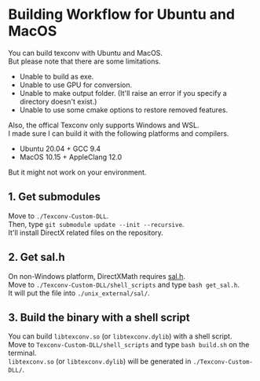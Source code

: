 # Building Workflow for Ubuntu and MacOS

You can build texconv with Ubuntu and MacOS.  
But please note that there are some limitations.  
-   Unable to build as exe.
-   Unable to use GPU for conversion.
-   Unable to make output folder. (It'll raise an error if you specify a directory doesn't exist.)
-   Unable to use some cmake options to restore removed features.

Also, the offical Texconv only supports Windows and WSL.  
I made sure I can build it with the following platforms and compilers.  

-   Ubuntu 20.04 + GCC 9.4
-   MacOS 10.15 + AppleClang 12.0

But it might not work on your environment.  

## 1. Get submodules

Move to `./Texconv-Custom-DLL`.  
Then, type `git submodule update --init --recursive`.  
It'll install DirectX related files on the repository.

## 2. Get sal.h

On non-Windows platform, DirectXMath requires [sal.h](https://github.com/dotnet/corert/blob/master/src/Native/inc/unix/sal.h).  
Move to `./Texconv-Custom-DLL/shell_scripts` and type `bash get_sal.h`.  
It will put the file into `./unix_external/sal/`.

## 3. Build the binary with a shell script

You can build `libtexconv.so` (or `libtexconv.dylib`) with a shell script.  
Move to `Texconv-Custom-DLL/shell_scripts` and type `bash build.sh` on the terminal.  
`libtexconv.so` (or `libtexconv.dylib`) will be generated in `./Texconv-Custom-DLL/`.
